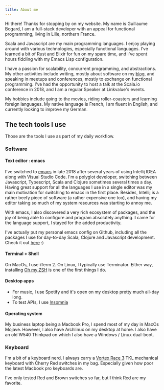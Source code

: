 ```yaml
---
title: About me
---
```

Hi there! Thanks for stopping by on my website. 
My name is Guillaume Bogard, I am  a full-stack developer with an appeal
for functional programming, living in Lille, northern France.

Scala and Javascript are my main programming languages. I enjoy playing around with
various technologies, especially functional languages. I've learned a bit of Rust and Elixir
for fun on my spare time, and I've spent hours fiddling with my Emacs Lisp configuration.

I have a passion for scalability, concurrent programming, and abstractions.
My other activities include writing, mostly about software on my [blog](/posts), and
speaking in meetups and conferences, mostly to exchange on functional programming.
I've had the opportunity to host a talk at the Scala.io conference in 2018, and I am a regular Speaker
at Linkvalue's events.

My hobbies include going to the movies, riding roller-coasters and learning foreign languages.
My native language is French, I am fluent in English, and currently looking to improve my German.

## The tech tools I use

Those are the tools I use as part of my daily workflow.

### Software

#### Text editor : emacs

I've switched to [emacs](https://www.gnu.org/software/emacs/) in late 2018 after several years of using
Intellij IDEA along with Visual Studio Code. I'm a polyglot developer, switching between Javascript, Typescript,
Scala and Clojure sometimes several times a day. Having great support for all the languages I use in a single editor
was my main motivation for switching to emacs in the first place. Besides, Intellij is a rather beefy piece of software
(a rather expensive one too), and having my editor taking so much of my system resources was starting to annoy me.

With emacs, I also discovered a very rich ecosystem of packages, and the joy of being able to configure and program
absolutely anything. I came for the language support, I stayed for the added productivity.

I've actually put my personal emacs config on Github, including all the packages I use for day-to-day Scala, Clojure
and Javascript development. Check it out [here](https://github.com/gbogard/emacs.d) :)

#### Terminal + Shell

On MacOs, I use iTerm 2. On Linux, I typically use Terminator. Either way, installing
[Oh my ZSH](https://ohmyz.sh/) is one of the first things I do.

#### Desktop apps 

* For music, I use Spotify and it's open on my desktop pretty much all-day long.
* To test APIs, I use [Insomnia](https://insomnia.rest/)

#### Operating system

My business laptop being a Macbook Pro, I spend most of my day in MacOs Mojave. However, I also have Archlinux
on my desktop at home. I also have an old W540 Thinkpad on which I also have a Windows / Linux dual-boot. 

### Keyboard

I'm a bit of a keyboard nerd. I always carry a [Vortex Race 3](https://www.youtube.com/watch?v=i_kVAxA7-SU&t=82s)
TKL mechanical keyboard with Cherry Red switches in my bag. Especially given how poor the latest Macbook pro
keyboards are.

I've only tested Red and Brown switches so far, but I think Red are my favorite.